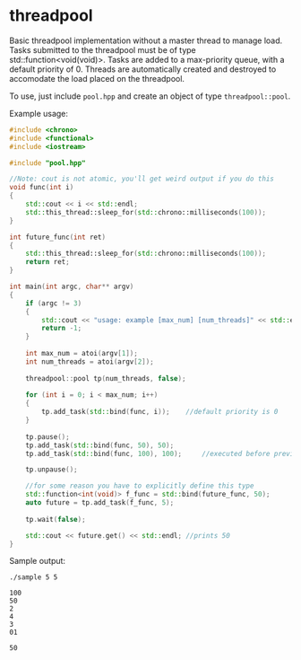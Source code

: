 threadpool
==========

Basic threadpool implementation without a master thread to manage load. Tasks submitted to the threadpool must be of type std::function<void(void)>. Tasks are added to a max-priority queue, with a default priority of 0. Threads are automatically created and destroyed to accomodate the load placed on the threadpool.

To use, just include `pool.hpp` and create an object of type `threadpool::pool`.

Example usage:

```c++
#include <chrono>
#include <functional>
#include <iostream>

#include "pool.hpp"

//Note: cout is not atomic, you'll get weird output if you do this
void func(int i)
{
    std::cout << i << std::endl;
    std::this_thread::sleep_for(std::chrono::milliseconds(100));
}

int future_func(int ret)
{
    std::this_thread::sleep_for(std::chrono::milliseconds(100));
    return ret;
}

int main(int argc, char** argv)
{
    if (argc != 3)
    {
        std::cout << "usage: example [max_num] [num_threads]" << std::endl;
        return -1;
    }
    
    int max_num = atoi(argv[1]);
    int num_threads = atoi(argv[2]);
    
    threadpool::pool tp(num_threads, false);
    
    for (int i = 0; i < max_num; i++)
    {
        tp.add_task(std::bind(func, i));    //default priority is 0
    }
    
    tp.pause();
    tp.add_task(std::bind(func, 50), 50);
    tp.add_task(std::bind(func, 100), 100);     //executed before previous line

    tp.unpause();

    //for some reason you have to explicitly define this type
    std::function<int(void)> f_func = std::bind(future_func, 50);
    auto future = tp.add_task(f_func, 5);
    
    tp.wait(false);

    std::cout << future.get() << std::endl; //prints 50
}
```

Sample output:

```
./sample 5 5

100
50
2
4
3
01

50
```
